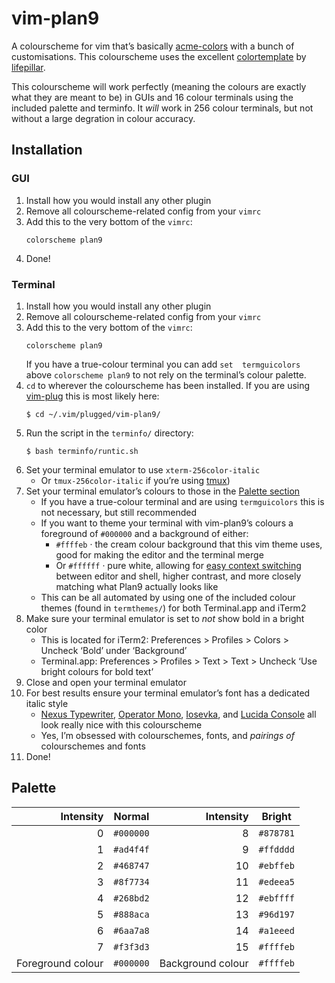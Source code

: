 # vim-plan9

A colourscheme for vim that’s basically [acme-colors][acme-colors] 
with a bunch of customisations. This colourscheme uses the 
excellent [colortemplate][colortemplate] by 
[lifepillar][lifepillar].

This colourscheme will work perfectly (meaning the colours are 
exactly what they are meant to be) in GUIs and 16 colour terminals 
using the included palette and terminfo. It *will* work in 256 
colour terminals, but not without a large degration in colour 
accuracy.

## Installation

### GUI

1. Install how you would install any other plugin
1. Remove all colourscheme-related config from your `vimrc`
1. Add this to the very bottom of the `vimrc`:
   ```
   colorscheme plan9
   ```
1. Done!

### Terminal

1. Install how you would install any other plugin
1. Remove all colourscheme-related config from your `vimrc`
1. Add this to the very bottom of the `vimrc`:
   ```
   colorscheme plan9
   ```
   If you have a true-colour terminal you can add `set 
   termguicolors` above `colorscheme plan9` to not rely on the 
   terminal’s colour palette.
1. `cd` to wherever the colourscheme has been installed. If you 
   are using [vim-plug][vim-plug] this is most likely here:
   ```
   $ cd ~/.vim/plugged/vim-plan9/
   ```
1. Run the script in the `terminfo/` directory:
   ```
   $ bash terminfo/runtic.sh
   ```
1. Set your terminal emulator to use `xterm-256color-italic`
   - Or `tmux-256color-italic` if you’re using [tmux][tmux])
1. Set your terminal emulator’s colours to those in the [Palette 
   section][palettesec]
   - If you have a true-colour terminal and are using 
     `termguicolors` this is not necessary, but still recommended
   - If you want to theme your terminal with vim-plan9’s colours a 
     foreground of `#000000` and a background of either:
     - `#ffffeb` · the cream colour background that this vim theme 
       uses, good for making the editor and the terminal merge
     - Or `#ffffff` · pure white, allowing for [easy context 
       switching][cdm] between editor and shell, higher contrast, 
       and more closely matching what Plan9 actually looks like
   - This can be all automated by using one of the included colour 
     themes (found in `termthemes/`) for both Terminal.app and 
     iTerm2
1. Make sure your terminal emulator is set to *not* show bold in a 
   bright color
   - This is located for iTerm2: Preferences > Profiles > Colors > 
     Uncheck ‘Bold’ under ‘Background’
   - Terminal.app: Preferences > Profiles > Text > Text > Uncheck 
     ‘Use bright colours for bold text’
1. Close and open your terminal emulator
1. For best results ensure your terminal emulator’s font has a 
   dedicated italic style
   - [Nexus Typewriter][nexus], [Operator Mono][operator], 
     [Iosevka][iosevka], and [Lucida Console][lucida] all look 
     really nice with this colourscheme
   - Yes, I’m obsessed with colourschemes, fonts, and *pairings 
     of* colourschemes and fonts
1. Done!

## Palette

| Intensity         | Normal    | Intensity         | Bright    |
| --:               | --        | --:               | --        |
| 0                 | `#000000` | 8                 | `#878781` |
| 1                 | `#ad4f4f` | 9                 | `#ffdddd` |
| 2                 | `#468747` | 10                | `#ebffeb` |
| 3                 | `#8f7734` | 11                | `#edeea5` |
| 4                 | `#268bd2` | 12                | `#ebffff` |
| 5                 | `#888aca` | 13                | `#96d197` |
| 6                 | `#6aa7a8` | 14                | `#a1eeed` |
| 7                 | `#f3f3d3` | 15                | `#ffffeb` |
| Foreground colour | `#000000` | Background colour | `#ffffeb` |

<!-- Link references -->

[acme-colors]: https://github.com/plan9-for-vimspace/acme-colors
[colortemplate]: https://github.com/lifepillar/vim-colortemplate
[lifepillar]: https://github.com/lifepillar
[vim-plug]: https://github.com/junegunn/vim-plug
[tmux]: https://github.com/tmux/tmux/wiki
[palettesec]: https://github.com/aramisgithub/vim-plan9#palette
[cdm]: https://en.wikipedia.org/wiki/Context-dependent_memory
[nexus]: https://www.fontshop.com/families/ff-nexus-typewriter
[operator]: https://www.typography.com/fonts/operator/overview/
[iosevka]: https://be5invis.github.io/Iosevka/
[lucida]: https://lucidafonts.com/collections/monospaced

